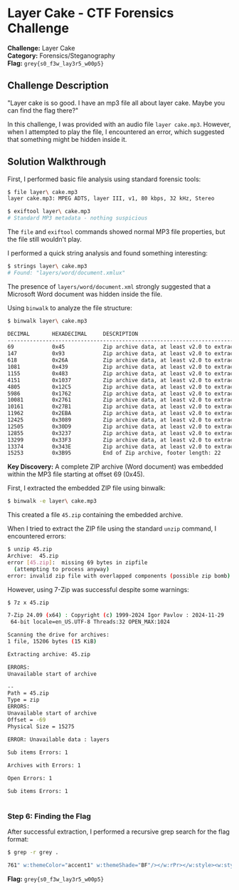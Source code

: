 # Layer Cake - CTF Forensics Challenge

**Challenge:** Layer Cake  
**Category:** Forensics/Steganography  
**Flag:** `grey{s0_f3w_lay3r5_w00p5}`

## Challenge Description
"Layer cake is so good. I have an mp3 file all about layer cake. Maybe you can find the flag there?"

In this challenge, I was provided with an audio file `layer cake.mp3`. However, when I attempted to play the file, I encountered an error, which suggested that something might be hidden inside it.

## Solution Walkthrough

First, I performed basic file analysis using standard forensic tools:

```bash
$ file layer\ cake.mp3
layer cake.mp3: MPEG ADTS, layer III, v1, 80 kbps, 32 kHz, Stereo

$ exiftool layer\ cake.mp3
# Standard MP3 metadata - nothing suspicious
```

The `file` and `exiftool` commands showed normal MP3 file properties, but the file still wouldn't play.

I performed a quick string analysis and found something interesting:

```bash
$ strings layer\ cake.mp3
# Found: "layers/word/document.xmlux"
```

The presence of `layers/word/document.xml` strongly suggested that a Microsoft Word document was hidden inside the file.

Using `binwalk` to analyze the file structure:

```bash
$ binwalk layer\ cake.mp3

DECIMAL       HEXADECIMAL     DESCRIPTION
--------------------------------------------------------------------------------
69            0x45            Zip archive data, at least v2.0 to extract, name: layers/docProps/
147           0x93            Zip archive data, at least v2.0 to extract, name: layers/docProps/app.xml
618           0x26A           Zip archive data, at least v2.0 to extract, name: layers/docProps/core.xml
1081          0x439           Zip archive data, at least v2.0 to extract, name: layers/word/
1155          0x483           Zip archive data, at least v2.0 to extract, name: layers/word/document.xml
4151          0x1037          Zip archive data, at least v2.0 to extract, name: layers/word/fontTable.xml
4805          0x12C5          Zip archive data, at least v2.0 to extract, name: layers/word/settings.xml
5986          0x1762          Zip archive data, at least v2.0 to extract, name: layers/word/styles.xml
10081         0x2761          Zip archive data, at least v2.0 to extract, name: layers/word/theme/
10161         0x27B1          Zip archive data, at least v2.0 to extract, name: layers/word/theme/theme1.xml
11962         0x2EBA          Zip archive data, at least v2.0 to extract, name: layers/word/webSettings.xml
12425         0x3089          Zip archive data, at least v2.0 to extract, name: layers/word/_rels/
12505         0x30D9          Zip archive data, at least v2.0 to extract, name: layers/word/_rels/document.xml.rels
12855         0x3237          Zip archive data, at least v2.0 to extract, name: layers/[Content_Types].xml
13299         0x33F3          Zip archive data, at least v2.0 to extract, name: layers/_rels/
13374         0x343E          Zip archive data, at least v2.0 to extract, name: layers/_rels/.rels
15253         0x3B95          End of Zip archive, footer length: 22
```

**Key Discovery:** A complete ZIP archive (Word document) was embedded within the MP3 file starting at offset 69 (0x45).

First, I extracted the embedded ZIP file using binwalk:

```bash
$ binwalk -e layer\ cake.mp3
```

This created a file `45.zip` containing the embedded archive.

When I tried to extract the ZIP file using the standard `unzip` command, I encountered errors:

```bash
$ unzip 45.zip
Archive:  45.zip
error [45.zip]:  missing 69 bytes in zipfile
  (attempting to process anyway)
error: invalid zip file with overlapped components (possible zip bomb)
```

However, using 7-Zip was successful despite some warnings:

```bash
$ 7z x 45.zip        

7-Zip 24.09 (x64) : Copyright (c) 1999-2024 Igor Pavlov : 2024-11-29
 64-bit locale=en_US.UTF-8 Threads:32 OPEN_MAX:1024

Scanning the drive for archives:
1 file, 15206 bytes (15 KiB)

Extracting archive: 45.zip

ERRORS:
Unavailable start of archive

--
Path = 45.zip
Type = zip
ERRORS:
Unavailable start of archive
Offset = -69
Physical Size = 15275

ERROR: Unavailable data : layers
             
Sub items Errors: 1

Archives with Errors: 1

Open Errors: 1

Sub items Errors: 1
                     
```

### Step 6: Finding the Flag

After successful extraction, I performed a recursive grep search for the flag format:

```bash
$ grep -r grey .

761" w:themeColor="accent1" w:themeShade="BF"/></w:rPr></w:style><w:style w:type="paragraph" w:styleId="Heading5"><!-- grey{s0_f3w_lay3r5_w00p5} --><w:name w:val="heading 5"/><w:basedOn w:val="Normal"/><w:next w:val="Normal"
```

**Flag:** `grey{s0_f3w_lay3r5_w00p5}`
